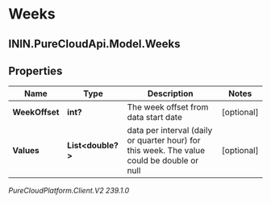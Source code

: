 # Weeks

## ININ.PureCloudApi.Model.Weeks

## Properties

|Name | Type | Description | Notes|
|------------ | ------------- | ------------- | -------------|
| **WeekOffset** | **int?** | The week offset from data start date | [optional] |
| **Values** | **List&lt;double?&gt;** | data per interval (daily or quarter hour) for this week. The value could be double or null | [optional] |



_PureCloudPlatform.Client.V2 239.1.0_
